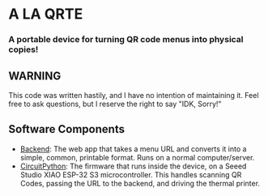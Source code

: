 # A LA QRTE
### A portable device for turning QR code menus into physical copies!

## WARNING
This code was written hastily, and I have no intention of maintaining it. Feel free to ask questions, but I reserve the right to say "IDK, Sorry!"

## Software Components
- [Backend](./backend/): The web app that takes a menu URL and converts it into a simple, common, printable format. Runs on a normal computer/server.
- [CircuitPython](./circuitpython/): The firmware that runs inside the device, on a Seeed Studio XIAO ESP-32 S3 microcontroller. This handles scanning QR Codes, passing the URL to the backend, and driving the thermal printer.